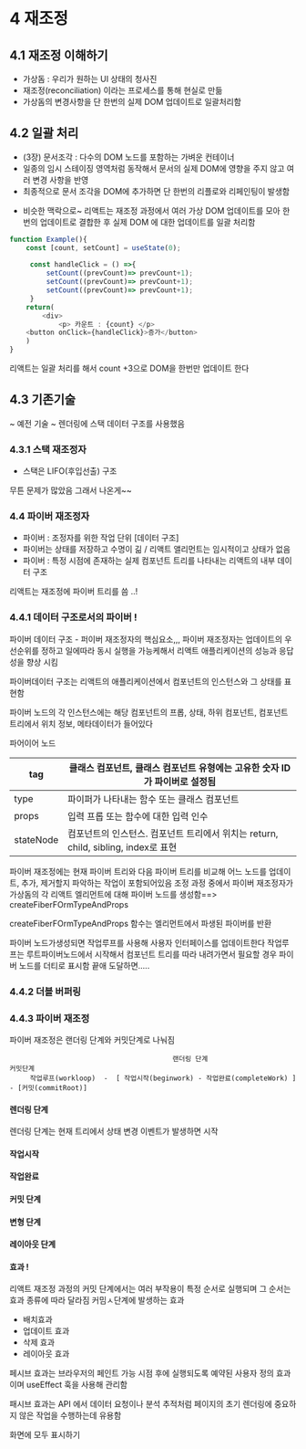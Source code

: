 # 4 재조정

## 4.1  재조정 이해하기
- 가상돔 : 우리가 원하는 UI 상태의 청사진
- 재조정(reconciliation) 이라는 프로세스를 통해 현실로 만듦
- 가상돔의 변경사항을 단 한번의 실제 DOM 업데이트로 일괄처리함


## 4.2 일괄 처리
* (3장) 문서조각 : 다수의 DOM 노드를 포함하는 가벼운 컨테이너
* 일종의 임시 스테이징 영역처럼 동작해서 문서의 실제 DOM에 영향을 주지 않고 여러 변경 사항을 반영
* 최종적으로 문서 조각을 DOM에 추가하면 단 한번의 리플로와 리페인팅이 발생함

- 비슷한 맥락으로~ 리액트는 재조정 과정에서 여러 가상 DOM 업데이트를 모아 한번의 업데이트로 결합한 후 실제 DOM 에 대한 업데이트를 일괄 처리함

```typescript
function Example(){
    const [count, setCount] = useState(0);
    
     const handleClick = () =>{
         setCount((prevCount)=> prevCount+1);
         setCount((prevCount)=> prevCount+1);
         setCount((prevCount)=> prevCount+1);
     }
    return(
        <div>
            <p> 카운트 : {count} </p>
    <button onClick={handleClick}>증가</button>
    )
}

```
리액트는 일괄 처리를 해서 count +3으로 DOM을 한번만 업데이트 한다


## 4.3 기존기술
~ 예전 기술 ~ 렌더링에 스택 데이터 구조를 사용했음 
### 4.3.1 스택 재조정자
- 스택은 LIFO(후입선출) 구조

무튼 문제가 많았음
그래서 나온게~~

### 4.4 파이버 재조정자
- 파이버 : 조정자를 위한 작업 단위  [데이터 구조]
- 파이버는 상태를 저장하고 수명이 긺 / 리액트 앨리먼트는 임시적이고 상태가 없음
- 파이버 : 특정 시점에 존재하는 실제 컴포넌트 트리를 나타내는 리액트의 내부 데이터 구조

리액트는 재조정에 파이버 트리를 씀 ..! 

### 4.4.1 데이터 구조로서의 파이버 !
파이버 데이터 구조 - 퍼이버 재조정자의 핵심요소,,,
파이버 재조정자는 업데이트의 우선순위를 정하고 일에따라 동시 실행을 가능케해서 리액트 애플리케이션의 성능과 응답성을 향상 시킴

파이버데이터 구조는 리액트의 애플리케이션에서 컴포넌트의 인스턴스와 그 상태를 표현함

파이버 노드의 각 인스턴스에는 해당 컴포넌트의 프롭, 상태, 하위 컴포넌트, 컴포넌트 트리에서 위치 정보, 메타데이터가 들어있다


파어이어 노드

|tag|클래스 컴포넌트, 클래스 컴포넌트 유형에는 고유한 숫자 ID가 파이버로 설정됨
|--|--|
|type | 파이퍼가 나타내는 함수 또는 클래스 컴포넌트|
|props| 입력 프롭 또는 함수에 대한 입력 인수|
|stateNode|컴포넌트의 인스턴스. 컴포넌트 트리에서 위치는 return, child, sibling, index로 표현|

파이버 재조정에는 현재 파이버 트리와 다음 파이버  트리를 비교해 어느 노드를 업데이트, 추가, 제거할지 파악하는 작업이 포함되어있음
조정 과정 중에서 파이버 재조정자가 가상돔의 각 리액트 엘리먼트에 대해 파이버 노드를 생성함==> createFiberFOrmTypeAndProps 

createFiberFOrmTypeAndProps 함수는 엘리먼트에서 파생된 파이버를 반환

파이버 노드가생성되면 작업루프를 사용해 사용자 인터페이스를 업데이트한다 작업루프는 루트파이버노드에서 시작해서 컴포넌트 트리를 따라 내려가면서 필요할 경우 파이버 노드를 더티로 표시함
끝애 도달하면.....

### 4.4.2 더블 버퍼링

### 4.4.3 파이버 재조정

파이버 재조정은 랜더링 단계와 커밋단계로 나눠짐

                                            랜더링 단계                              커밋단계
         작업루프(workloop)  -  [ 작업시작(beginwork) - 작업완료(completeWork) ] - [커밋(commitRoot)]



#### 렌더링 단계
렌더링 단계는 현재 트리에서 상태 변경 이벤트가 발생하면 시작

#### 작업시작
#### 작업완료
#### 커밋 단계 
#### 변형 단계
#### 레이아웃 단계
#### 효과 !

리액트 재조정 과정의 커밋 단계에서는 여러 부작용이 특정 순서로 실행되며 그 순서는 효과 종류에 따라 달라짐
커밈ㅅ단계에 발생하는 효과
- 배치효과
- 업데이트 효과
- 삭제 효과
- 레이아웃 효과

페시브 효과는 브라우저의 페인트 가능 시점 후에 실행되도록 예약된 사용자 정의 효과이며 useEffect 훅을 사용해 관리함

패시브 효과는 API 에서 데이터 요청이나 분석 추적처럼 페이지의 초기 렌더링에 중요하지 않은 작업을 수행하는데 유용함



화면에 모두 표시하기

